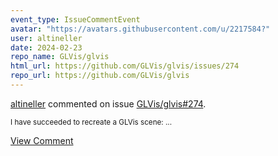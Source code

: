 ```yaml
---
event_type: IssueCommentEvent
avatar: "https://avatars.githubusercontent.com/u/2217584?"
user: altineller
date: 2024-02-23
repo_name: GLVis/glvis
html_url: https://github.com/GLVis/glvis/issues/274
repo_url: https://github.com/GLVis/glvis
---
```


<a href='https://github.com/altineller' target='_blank'>altineller</a> commented on issue <a href='https://github.com/GLVis/glvis/issues/274' target='_blank'>GLVis/glvis#274</a>.

<small>I have succeeded to recreate a GLVis scene:...</small>

<a href='https://github.com/GLVis/glvis/issues/274' target='_blank'>View Comment</a>